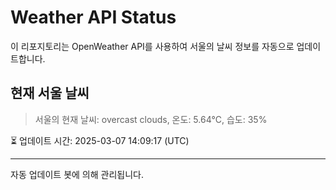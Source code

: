 
# Weather API Status

이 리포지토리는 OpenWeather API를 사용하여 서울의 날씨 정보를 자동으로 업데이트합니다.

## 현재 서울 날씨
> 서울의 현재 날씨: overcast clouds, 온도: 5.64°C, 습도: 35%

⏳ 업데이트 시간: 2025-03-07 14:09:17 (UTC)

---
자동 업데이트 봇에 의해 관리됩니다.
